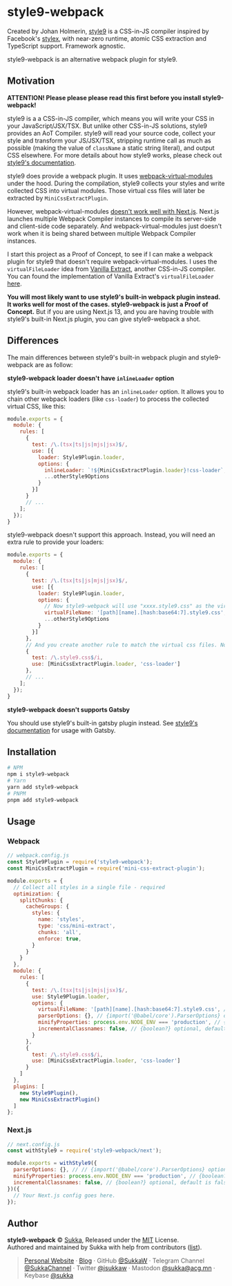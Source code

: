 # style9-webpack

Created by Johan Holmerin, [style9](https://github.com/johanholmerin/style9) is a CSS-in-JS compiler inspired by Facebook's [stylex](https://www.youtube.com/watch?v=9JZHodNR184), with near-zero runtime, atomic CSS extraction and TypeScript support. Framework agnostic.

style9-webpack is an alternative webpack plugin for style9.

## Motivation

**ATTENTION! Please please please read this first before you install style9-webpack!**

style9 is a a CSS-in-JS compiler, which means you will write your CSS in your JavaScript/JSX/TSX. But unlike other CSS-in-JS solutions, style9 provides an AoT Compiler. style9 will read your source code, collect your style and transform your JS/JSX/TSX, stripping runtime call as much as possible (making the value of `className` a static string literal), and output CSS elsewhere. For more details about how style9 works, please check out [style9's documentation](https://github.com/johanholmerin/style9/blob/master/docs/How-it-works.md).

style9 does provide a webpack plugin. It uses [webpack-virtual-modules](https://github.com/sysgears/webpack-virtual-modules) under the hood. During the compilation, style9 collects your styles and write collected CSS into virtual modules. Those virtual css files will later be extracted by `MiniCssExtractPlugin`.

However, webpack-virtual-modules [doesn't work well with Next.js](https://github.com/vercel/next.js/issues/44266). Next.js launches multiple Webpack Compiler instances to compile its server-side and client-side code separately. And webpack-virtual-modules just doesn't work when it is being shared between multiple Webpack Compiler instances.

I start this project as a Proof of Concept, to see if I can make a webpack plugin for style9 that doesn't require webpack-virtual-modules. I uses the `virtualFileLoader` idea from [Vanilla Extract](https://github.com/vanilla-extract-css/vanilla-extract), another CSS-in-JS compiler. You can found the implementation of Vanilla Extract's `virtualFileLoader` [here](https://github.com/vanilla-extract-css/vanilla-extract/blob/aabb5869a626b7d966814ec8bc322a0392b77561/packages/webpack-plugin/src/virtualFileLoader.ts).

**You will most likely want to use style9's built-in webpack plugin instead. It works well for most of the cases. style9-webpack is just a Proof of Concept.** But if you are using Next.js 13, and you are having trouble with style9's built-in Next.js plugin, you can give style9-webpack a shot.

## Differences

The main differences between style9's built-in webpack plugin and style9-webpack are as follow:

**style9-webpack loader doesn't have `inlineLoader` option**

style9's built-in webpack loader has an `inlineLoader` option. It allows you to chain other webpack loaders (like `css-loader`) to process the collected virtual CSS, like this:

```js
module.exports = {
  module: {
    rules: [
      {
        test: /\.(tsx|ts|js|mjs|jsx)$/,
        use: [{
          loader: Style9Plugin.loader,
          options: {
            inlineLoader: `!${MiniCssExtractPlugin.loader}!css-loader`,
            ...otherStyle9Options
          }
        }]
      }
      // ...
    ];
  });
}
```

style9-webpack doesn't support this approach. Instead, you will need an extra rule to provide your loaders:

```js
module.exports = {
  module: {
    rules: [
      {
        test: /\.(tsx|ts|js|mjs|jsx)$/,
        use: [{
          loader: Style9Plugin.loader,
          options: {
            // Now style9-webpack will use "xxxx.style9.css" as the virtual css filenames
            virtualFileName: '[path][name].[hash:base64:7].style9.css',
            ...otherStyle9Options
          }
        }]
      },
      // And you create another rule to match the virtual css files. Now you can apply loaders to them.
      {
        test: /\.style9.css$/i,
        use: [MiniCssExtractPlugin.loader, 'css-loader']
      },
      // ...
    ];
  });
}
```

**style9-webpack doesn't supports Gatsby**

You should use style9's built-in gatsby plugin instead. See [style9's documentation](https://github.com/johanholmerin/style9/blob/master/docs/Bundler-plugins.md#gatsby) for usage with Gatsby.

## Installation

```sh
# NPM
npm i style9-webpack
# Yarn
yarn add style9-webpack
# PNPM
pnpm add style9-webpack
```

## Usage

### Webpack

```js
// webpack.config.js
const Style9Plugin = require('style9-webpack');
const MiniCssExtractPlugin = require('mini-css-extract-plugin');

module.exports = {
  // Collect all styles in a single file - required
  optimization: {
    splitChunks: {
      cacheGroups: {
        styles: {
          name: 'styles',
          type: 'css/mini-extract',
          chunks: 'all',
          enforce: true,
        }
      }
    }
  },
  module: {
    rules: [
      {
        test: /\.(tsx|ts|js|mjs|jsx)$/,
        use: Style9Plugin.loader,
        options: {
          virtualFileName: '[path][name].[hash:base64:7].style9.css', // {string?} optional, default is '[path][name].style9.css'
          parserOptions: {}, // {import('@babel/core').ParserOptions} optional, default is `{ plugins: ['typescript', 'jsx'] }`
          minifyProperties: process.env.NODE_ENV === 'production', // {boolean?} optional, default is false, recommended to enable this option in production
          incrementalClassnames: false, // {boolean?} optional, default is false
        }
      },
      {
        test: /\.style9.css$/i,
        use: [MiniCssExtractPlugin.loader, 'css-loader']
      }
    ]
  },
  plugins: [
    new Style9Plugin(),
    new MiniCssExtractPlugin()
  ]
};
```

### Next.js

```js
// next.config.js
const withStyle9 = require('style9-webpack/next');

module.exports = withStyle9({
  parserOptions: {}, // // {import('@babel/core').ParserOptions} optional, default is `{ plugins: ['typescript', 'jsx'] }`
  minifyProperties: process.env.NODE_ENV === 'production', // {boolean?} optional, default is false, recommended to enable this option in production
  incrementalClassnames: false, // {boolean?} optional, default is false
})({
  // Your Next.js config goes here.
});
```

## Author

**style9-webpack** © [Sukka](https://github.com/SukkaW), Released under the [MIT](./LICENSE) License.<br>
Authored and maintained by Sukka with help from contributors ([list](https://github.com/SukkaW/style9-webpack/graphs/contributors)).

> [Personal Website](https://skk.moe) · [Blog](https://blog.skk.moe) · GitHub [@SukkaW](https://github.com/SukkaW) · Telegram Channel [@SukkaChannel](https://t.me/SukkaChannel) · Twitter [@isukkaw](https://twitter.com/isukkaw) · Mastodon [@sukka@acg.mn](https://acg.mn/@sukka) · Keybase [@sukka](https://keybase.io/sukka)
